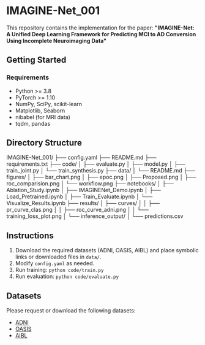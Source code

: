 # IMAGINE-Net_001

This repository contains the implementation for the paper:
**"IMAGINE-Net: A Unified Deep Learning Framework for Predicting MCI to AD Conversion Using Incomplete Neuroimaging Data"**

## Getting Started

### Requirements

- Python >= 3.8  
- PyTorch >= 1.10  
- NumPy, SciPy, scikit-learn  
- Matplotlib, Seaborn  
- nibabel (for MRI data)  
- tqdm, pandas
## Directory Structure
IMAGINE-Net_001/
├── config.yaml
├── README.md
├── requirements.txt
├── code/
│   ├── evaluate.py
│   ├── model.py
│   ├── train_joint.py
│   └── train_synthesis.py
├── data/
│   └── README.md
├── figures/
│   ├── bar_chart.png
│   ├── epoc.png
│   ├── Proposed.png
│   ├── roc_comparision.png
│   └── workflow.png
├── notebooks/
│   ├── Ablation_Study.ipynb
│   ├── IMAGINENet_Demo.ipynb
│   ├── Load_Pretrained.ipynb
│   ├── Train_Evaluate.ipynb
│   └── Visualize_Results.ipynb
├── results/
│   ├── curves/
│   │   ├── pr_curve_clas.png
│   │   ├── roc_curve_adni.png
│   │   └── training_loss_plot.png
│   └── inference_output/
│       └── predictions.csv

## Instructions

1. Download the required datasets (ADNI, OASIS, AIBL) and place symbolic links or downloaded files in `data/`.
2. Modify `config.yaml` as needed.
3. Run training: `python code/train.py`
4. Run evaluation: `python code/evaluate.py`

## Datasets

Please request or download the following datasets:

- [ADNI](https://adni.loni.usc.edu/)
- [OASIS](https://sites.wustl.edu/oasisbrains/)
- [AIBL](https://aibl.csiro.au/)


